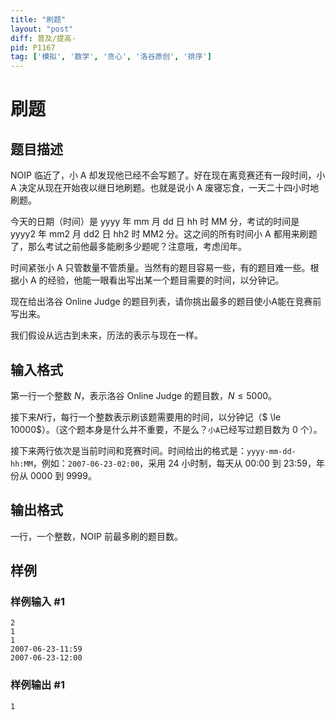 ```yaml
---
title: "刷题"
layout: "post"
diff: 普及/提高-
pid: P1167
tag: ['模拟', '数学', '贪心', '洛谷原创', '排序']
---
```

# 刷题
## 题目描述

NOIP 临近了，小 A 却发现他已经不会写题了。好在现在离竞赛还有一段时间，小 A 决定从现在开始夜以继日地刷题。也就是说小 A 废寝忘食，一天二十四小时地刷题。

今天的日期（时间）是 yyyy 年 mm 月 dd 日 hh 时 MM 分，考试的时间是 yyyy2 年 mm2 月 dd2 日 hh2 时 MM2 分。这之间的所有时间小 A 都用来刷题了，那么考试之前他最多能刷多少题呢？注意哦，考虑闰年。

时间紧张小 A 只管数量不管质量。当然有的题目容易一些，有的题目难一些。根据小 A 的经验，他能一眼看出写出某一个题目需要的时间，以分钟记。

现在给出洛谷 Online Judge 的题目列表，请你挑出最多的题目使小A能在竞赛前写出来。

我们假设从远古到未来，历法的表示与现在一样。

## 输入格式

第一行一个整数 $N$，表示洛谷 Online Judge 的题目数，$N≤5000$。

接下来$N$行，每行一个整数表示刷该题需要用的时间，以分钟记（$ \le 10000$）。（这个题本身是什么并不重要，不是么？`小A`已经写过题目数为 $0$ 个）。

接下来两行依次是当前时间和竞赛时间。时间给出的格式是：`yyyy-mm-dd-hh:MM`，例如：`2007-06-23-02:00`，采用 $24$ 小时制，每天从 00:00 到 23:59，年份从 $0000$ 到 $9999$。

## 输出格式

一行，一个整数，NOIP 前最多刷的题目数。

## 样例

### 样例输入 #1
```
2
1
1
2007-06-23-11:59
2007-06-23-12:00
```
### 样例输出 #1
```
1
```
